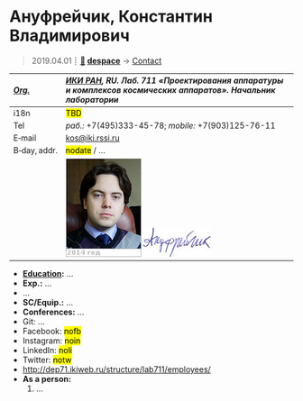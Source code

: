 # Ануфрейчик, Константин Владимирович
> 2019.04.01 ┊ **[🚀](../index/index.md) [despace](index.md)** → [Contact](contact.md)

|*[Org.](contact.md)*|*[ИКИ РАН](zz_iki_ras.md), RU. Лаб. 711 «Проектирования аппаратуры и комплексов космических аппаратов». Начальник лаборатории*|
|:--|:--|
|i18n| <mark>TBD</mark> |
|Tel|*раб.:* +7(495)333-45-78; *mobile:* +7(903)125-76-11 |
|E‑mail| <kos@iki.rssi.ru> |
|B‑day, addr.| <mark>nodate</mark> / … |
|| ![](f/contact/a/anufreichik_001_photo.jpg) [![](f/contact/a/anufreichik_001_sign_thumb.jpg)](f/contact/a/anufreichik_001_sign.png) |

   - **[Education](edu.md):** …
   - **Exp.:** …
   - …
   - **SC/Equip.:** …
   - **Conferences:** …
   - Git: …
   - Facebook: <mark>nofb</mark>
   - Instagram: <mark>noin</mark>
   - LinkedIn: <mark>noli</mark>
   - Twitter: <mark>notw</mark>
   - <http://dep71.ikiweb.ru/structure/lab711/employees/>
   - **As a person:**
      1. …
